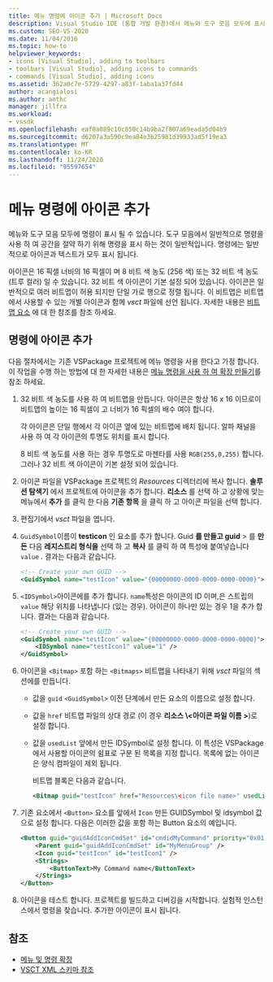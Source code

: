 ```yaml
---
title: 메뉴 명령에 아이콘 추가 | Microsoft Docs
description: Visual Studio IDE (통합 개발 환경)에서 메뉴와 도구 모음 모두에 표시 될 수 있는 명령에 아이콘을 추가 하는 방법에 대해 알아봅니다.
ms.custom: SEO-VS-2020
ms.date: 11/04/2016
ms.topic: how-to
helpviewer_keywords:
- icons [Visual Studio], adding to toolbars
- toolbars [Visual Studio], adding icons to commands
- commands [Visual Studio], adding icons
ms.assetid: 362a0c7e-5729-4297-a83f-1aba1a37fd44
author: acangialosi
ms.author: anthc
manager: jillfra
ms.workload:
- vssdk
ms.openlocfilehash: eaf0a089c10c850c14b9ba2f807a69eada5d04b9
ms.sourcegitcommit: d6207a3a590c9ea84e3b25981d39933ad5f19ea3
ms.translationtype: MT
ms.contentlocale: ko-KR
ms.lasthandoff: 11/24/2020
ms.locfileid: "95597654"
---
```

# <a name="add-icons-to-menu-commands"></a>메뉴 명령에 아이콘 추가
메뉴와 도구 모음 모두에 명령이 표시 될 수 있습니다. 도구 모음에서 일반적으로 명령을 사용 하 여 공간을 절약 하기 위해 명령을 표시 하는 것이 일반적입니다. 명령에는 일반적으로 아이콘과 텍스트가 모두 표시 됩니다.

 아이콘은 16 픽셀 너비의 16 픽셀이 며 8 비트 색 농도 (256 색) 또는 32 비트 색 농도 (트루 컬러) 일 수 있습니다. 32 비트 색 아이콘이 기본 설정 되어 있습니다. 아이콘은 일반적으로 여러 비트맵이 허용 되지만 단일 가로 행으로 정렬 됩니다. 이 비트맵은 비트맵에서 사용할 수 있는 개별 아이콘과 함께 *vsct* 파일에 선언 됩니다. 자세한 내용은 [비트맵 요소](../extensibility/bitmaps-element.md) 에 대 한 참조를 참조 하세요.

## <a name="add-an-icon-to-a-command"></a>명령에 아이콘 추가
 다음 절차에서는 기존 VSPackage 프로젝트에 메뉴 명령을 사용 한다고 가정 합니다. 이 작업을 수행 하는 방법에 대 한 자세한 내용은 [메뉴 명령을 사용 하 여 확장 만들기](../extensibility/creating-an-extension-with-a-menu-command.md)를 참조 하세요.

1. 32 비트 색 농도를 사용 하 여 비트맵을 만듭니다. 아이콘은 항상 16 x 16 이므로이 비트맵의 높이는 16 픽셀이 고 너비가 16 픽셀의 배수 여야 합니다.

     각 아이콘은 단일 행에서 각 아이콘 옆에 있는 비트맵에 배치 됩니다. 알파 채널을 사용 하 여 각 아이콘의 투명도 위치를 표시 합니다.

     8 비트 색 농도를 사용 하는 경우 투명도로 마젠타를 사용 `RGB(255,0,255)` 합니다. 그러나 32 비트 색 아이콘이 기본 설정 되어 있습니다.

2. 아이콘 파일을 VSPackage 프로젝트의 *Resources* 디렉터리에 복사 합니다. **솔루션 탐색기** 에서 프로젝트에 아이콘을 추가 합니다. **리소스** 를 선택 하 고 상황에 맞는 메뉴에서 **추가** 를 클릭 한 다음 **기존 항목** 을 클릭 하 고 아이콘 파일을 선택 합니다.

3. 편집기에서 *vsct* 파일을 엽니다.

4. `GuidSymbol`이름이 **testicon** 인 요소를 추가 합니다. Guid **를 만들고 guid**  >  를 **만든** 다음 **레지스트리 형식을** 선택 하 고 **복사** 를 클릭 하 여 특성에 붙여넣습니다 `value` . 결과는 다음과 같습니다.

    ```xml
    <!-- Create your own GUID -->
    <GuidSymbol name="testIcon" value="{00000000-0000-0000-0000-0000}">
    ```

5. `<IDSymbol>`아이콘에를 추가 합니다. `name`특성은 아이콘의 ID 이며,은 스트립의 `value` 해당 위치를 나타냅니다 (있는 경우). 아이콘이 하나만 있는 경우 1을 추가 합니다. 결과는 다음과 같습니다.

    ```xml
    <!-- Create your own GUID -->
    <GuidSymbol name="testIcon" value="{00000000-0000-0000-0000-0000}">
        <IDSymbol name="testIcon1" value="1" />
    </GuidSymbol>
    ```

6. 아이콘을 `<Bitmap>` 포함 하는 `<Bitmaps>` 비트맵을 나타내기 위해 *vsct* 파일의 섹션에를 만듭니다.

    - 값을 `guid` `<GuidSymbol>` 이전 단계에서 만든 요소의 이름으로 설정 합니다.

    - 값을 `href` 비트맵 파일의 상대 경로 (이 경우 **리소스 \\<아이콘 파일 이름 \>**)로 설정 합니다.

    - 값을 `usedList` 앞에서 만든 IDSymbol로 설정 합니다. 이 특성은 VSPackage에서 사용할 아이콘의 쉼표로 구분 된 목록을 지정 합니다. 목록에 없는 아이콘은 양식 컴파일이 제외 됩니다.

         비트맵 블록은 다음과 같습니다.

        ```xml
        <Bitmap guid="testIcon" href="Resources\<icon file name>" usedList="testIcon1"/>
        ```

7. 기존 요소에서 `<Button>` 요소를 앞에서 `Icon` 만든 GUIDSymbol 및 idsymbol 값으로 설정 합니다. 다음은 이러한 값을 포함 하는 Button 요소의 예입니다.

    ```xml
    <Button guid="guidAddIconCmdSet" id="cmdidMyCommand" priority="0x0100" type="Button">
        <Parent guid="guidAddIconCmdSet" id="MyMenuGroup" />
        <Icon guid="testIcon" id="testIcon1" />
        <Strings>
            <ButtonText>My Command name</ButtonText>
        </Strings>
    </Button>
    ```

8. 아이콘을 테스트 합니다. 프로젝트를 빌드하고 디버깅을 시작합니다. 실험적 인스턴스에서 명령을 찾습니다. 추가한 아이콘이 표시 됩니다.

## <a name="see-also"></a>참조
- [메뉴 및 명령 확장](../extensibility/extending-menus-and-commands.md)
- [VSCT XML 스키마 참조](../extensibility/vsct-xml-schema-reference.md)
